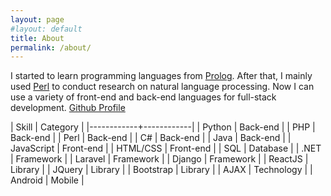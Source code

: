 ```yaml
---
layout: page
#layout: default
title: About
permalink: /about/
---
```


I started to learn programming languages from [Prolog][link-prolog]. After that, I mainly used [Perl][link-perl] to conduct research on natural language processing. Now I can use a variety of front-end and back-end languages for full-stack development.
[Github Profile][link-gh-profile]

| Skill | Category |
|------------+------------|
| Python | Back-end |
| PHP | Back-end |
| Perl | Back-end |
| C# | Back-end |
| Java | Back-end |
| JavaScript | Front-end |
| HTML/CSS | Front-end |
| SQL | Database |
| .NET | Framework |
| Laravel | Framework |
| Django | Framework |
| ReactJS | Library |
| JQuery | Library |
| Bootstrap | Library |
| AJAX | Technology |
| Android | Mobile |

[link-prolog]: https://en.wikipedia.org/wiki/Prolog
[link-perl]: https://www.perl.org/
[link-gh-profile]: https://github.com/coosigma
